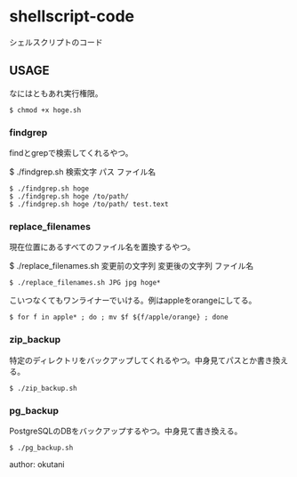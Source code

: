 # shellscript-code
シェルスクリプトのコード

## USAGE

なにはともあれ実行権限。

```
$ chmod +x hoge.sh
```

### findgrep

findとgrepで検索してくれるやつ。

$ ./findgrep.sh 検索文字 パス ファイル名

```
$ ./findgrep.sh hoge
$ ./findgrep.sh hoge /to/path/
$ ./findgrep.sh hoge /to/path/ test.text
```

### replace_filenames

現在位置にあるすべてのファイル名を置換するやつ。

$ ./replace_filenames.sh 変更前の文字列 変更後の文字列 ファイル名

```
$ ./replace_filenames.sh JPG jpg hoge*
```

こいつなくてもワンライナーでいける。例はappleをorangeにしてる。

```
$ for f in apple* ; do ; mv $f ${f/apple/orange} ; done
```

### zip_backup

特定のディレクトリをバックアップしてくれるやつ。中身見てパスとか書き換える。

```
$ ./zip_backup.sh
```

### pg_backup

PostgreSQLのDBをバックアップするやつ。中身見て書き換える。

```
$ ./pg_backup.sh
```

author: okutani
